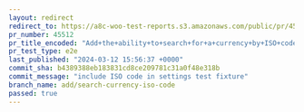 ```yaml
---
layout: redirect
redirect_to: https://a8c-woo-test-reports.s3.amazonaws.com/public/pr/45512/e2e/index.html
pr_number: 45512
pr_title_encoded: "Add+the+ability+to+search+for+a+currency+by+ISO+code"
pr_test_type: e2e
last_published: "2024-03-12 15:56:37 +0000"
commit_sha: b4389388eb183831cd8ce209781c31a0f48e318b
commit_message: "include ISO code in settings test fixture"
branch_name: add/search-currency-iso-code
passed: true
---
```


